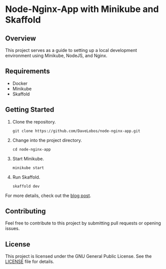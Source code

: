 # Node-Nginx-App with Minikube and Skaffold

## Overview

This project serves as a guide to setting up a local development environment using Minikube, NodeJS, and Nginx. 

## Requirements

- Docker
- Minikube
- Skaffold

## Getting Started

1. Clone the repository.
    ```
    git clone https://github.com/DaveLobos/node-nginx-app.git
    ```
2. Change into the project directory.
    ```
    cd node-nginx-app
    ```
3. Start Minikube.
    ```
    minikube start
    ```
4. Run Skaffold.
    ```
    skaffold dev
    ```

For more details, check out the [blog post](Link_to_your_blog_post).

## Contributing

Feel free to contribute to this project by submitting pull requests or opening issues.

## License

This project is licensed under the GNU General Public License. See the [LICENSE](LICENSE) file for details.
